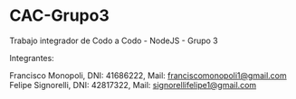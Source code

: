 # CAC-Grupo3
Trabajo integrador de Codo a Codo - NodeJS - Grupo 3

Integrantes:

Francisco Monopoli, DNI: 41686222, Mail: franciscomonopoli1@gmail.com
Felipe Signorelli, DNI: 42817322, Mail: signorellifelipe1@gmail.com
